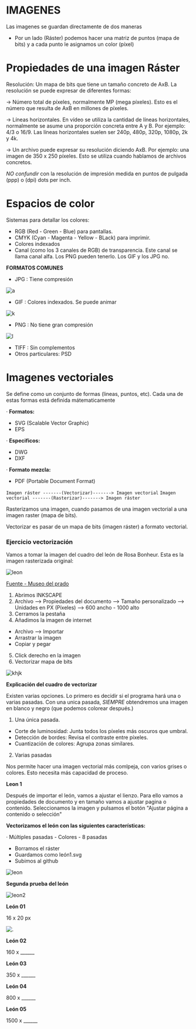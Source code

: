 

# IMAGENES
Las imagenes se guardan directamente de dos maneras

- Por un lado (Ráster) podemos hacer una matriz de puntos (mapa de bits) y a cada punto le asignamos un color (píxel)

# Propiedades de una imagen Ráster
Resolución: Un mapa de bits que tiene un tamaño concreto de AxB. La resolución se puede expresar de diferentes formas:

-> Número total de píxeles, normalmente MP (mega píxeles). Esto es el número que resulta de AxB en millones de píxeles.

-> Líneas horizontales. En vídeo se utiliza la cantidad de líneas horizontales, normalmente se asume una proporción concreta entre A y B. Por ejemplo: 4/3 o 16/9.
Las líneas horizontales suelen ser 240p, 480p, 320p, 1080p, 2k y 4k. 

-> Un archivo puede expresar su resolución diciendo AxB. Por ejemplo: una imagen de 350 x 250 píxeles. Esto se utiliza cuando hablamos de archivos concretos.

*NO confundir* con la resolución de impresión medida en puntos de pulgada (ppp) o (dpi) dots per inch.

# Espacios de color

Sistemas para detallar los colores:

- RGB (Red - Green - Blue) para pantallas.
- CMYK (Cyan - Magenta - Yellow - BLack) para imprimir.
- Colores indexados
- Canal (como los 3 canales de RGB) de transparencia. Este canal se llama canal alfa. Los PNG pueden tenerlo. Los GIF y los JPG no.

**FORMATOS COMUNES**

- JPG : Tiene compresión

![a](https://64.media.tumblr.com/dbde3730e54312dcaf69b729eb8a652c/73f0b73e8e06bdc7-0d/s2048x3072/4929d82d07d7f68de207e4383f41824d587e1481.jpg)

- GIF : Colores indexados. Se puede animar

![k](https://gifburg.com/images/gifs/loading/gifs/0002.gif)

- PNG : No tiene gran compresión

![l](https://www.pngkey.com/png/full/255-2559405_-color-azul-acuarela-png.png)

- TIFF : Sin complementos
- Otros particulares: PSD

# Imagenes vectoriales

Se define como un conjunto de formas (lineas, puntos, etc). Cada una de estas formas está definida mátematicamente

· **Formatos:**

- SVG (Scalable Vector Graphic)
- EPS

· **Especificos:**

- DWG 
- DXF

· **Formato mezcla:**

- PDF (Portable Document Format)

```Imagen ráster -------(Vectorizar)-------> Imagen vectorial```
```Imagen vectorial -------(Rasterizar)-------> Imagen ráster```

Rasterizamos una imagen, cuando pasamos de una imagen vectorial a una imagen raster (mapa de bits).

Vectorizar es pasar de un mapa de bits (imagen ráster) a formato vectorial.


### Ejercicio vectorización

Vamos a tomar la imagen del cuadro del león de Rosa Bonheur. Esta es la imagen rasterizada original:

![leon](https://content3.cdnprado.net/imagenes/Documentos/imgsem/19/1998/19984271-9cb6-476d-8655-f012e1fec1bf/0468ba4c-65e8-436e-a267-f76147971ea0_832.jpg)

[Fuente - Museo del prado](https://www.museodelprado.es/coleccion/obra-de-arte/el-cid/19984271-9cb6-476d-8655-f012e1fec1bf)

1. Abrimos INKSCAPE
2. Archivo --> Propiedades del documento --> Tamaño personalizado --> Unidades en PX (Píxeles) --> 600 ancho - 1000 alto
3. Cerramos la pestaña
4. Añadimos la imagen de internet
- Archivo --> Importar
- Arrastrar la imagen
- Copiar y pegar
5. Click derecho en la imagen 
6. Vectorizar mapa de bits

![khjk](https://github.com/Mikeey666/1er-trimestre/blob/main/Captura%20de%20pantalla%20de%202021-10-20%2012-47-33.png?raw=true)

**Explicación del cuadro de vectorizar**

Existen varias opciones. Lo primero es decidir si el programa hará una o varias pasadas. Con una unica pasada, *SIEMPRE* obtendremos una imagen en blanco y negro (que podemos colorear después.)

1. Una única pasada.

- Corte de luminosidad: Junta todos los píxeles más oscuros que umbral.
- Detección de bordes: Revisa el contraste entre píxeles.
- Cuantización de colores: Agrupa zonas similares. 

2. Varias pasadas

Nos permite hacer una imagen vectorial más comlpeja, con varios grises o colores. Esto necesita más capacidad de proceso.

**Leon 1**

Después de importar el león, vamos a ajustar el lienzo. Para ello vamos a propiedades de documento y en tamaño vamos a ajustar pagina o contenido. Seleccionamos la imagen y pulsamos el botón "Ajustar página a contenido o selección"

**Vectorizamos el león con las siguientes características:**

· Múltiples pasadas - Colores - 8 pasadas

- Borramos el ráster
- Guardamos como león1.svg
- Subimos al github

![leon](https://raw.githubusercontent.com/Mikeey666/1er-trimestre/f3913d60d18c1f406b84ae00ab75e093953859aa/leon1.svg)

**Segunda prueba del león**

![leon2](https://raw.githubusercontent.com/Mikeey666/1er-trimestre/fc7096470449552af0e947d4297178f650a4989f/leon2.svg)



**León 01**

16 x 20 px

![.](https://github.com/Mikeey666/1er-trimestre/blob/main/LEON01.png?raw=true)

**León 02**

160 x ______

**León 03**

350 x ______

**León 04**

800 x ______

**León 05**

1500 x ______
